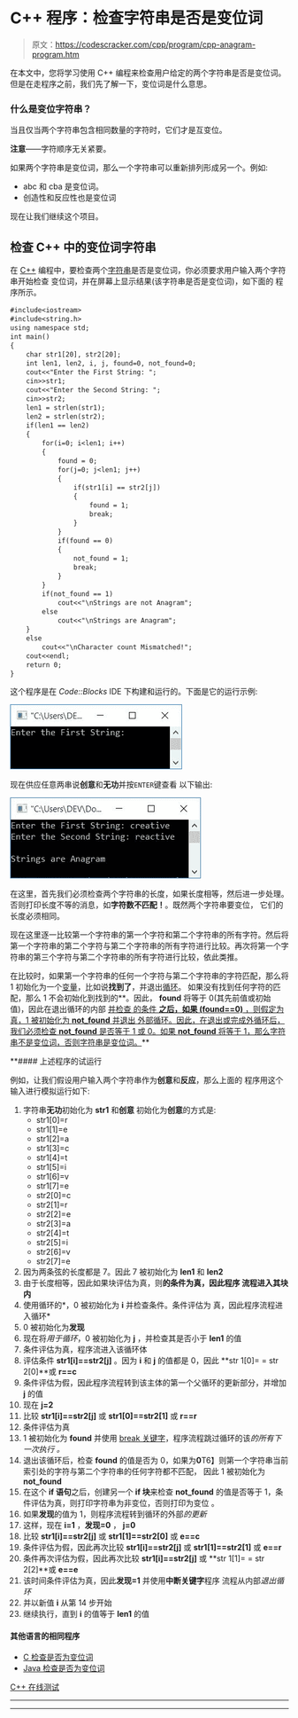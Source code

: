 # C++ 程序：检查字符串是否是变位词

> 原文：<https://codescracker.com/cpp/program/cpp-anagram-program.htm>

在本文中，您将学习使用 C++ 编程来检查用户给定的两个字符串是否是变位词。但是在走程序之前，我们先了解一下，变位词是什么意思。

### 什么是变位字符串？

当且仅当两个字符串包含相同数量的字符时，它们才是互变位。

**注意**——字符顺序无关紧要。

如果两个字符串是变位词，那么一个字符串可以重新排列形成另一个。例如:

*   abc 和 cba 是变位词。
*   创造性和反应性也是变位词

现在让我们继续这个项目。

## 检查 C++ 中的变位词字符串

在 [C++](/cpp/index.htm) 编程中，要检查两个[字符串](/cpp/cpp-strings.htm)是否是变位词，你必须要求用户输入两个字符串开始检查 变位词，并在屏幕上显示结果(该字符串是否是变位词)，如下面的 程序所示。

```
#include<iostream>
#include<string.h>
using namespace std;
int main()
{
    char str1[20], str2[20];
    int len1, len2, i, j, found=0, not_found=0;
    cout<<"Enter the First String: ";
    cin>>str1;
    cout<<"Enter the Second String: ";
    cin>>str2;
    len1 = strlen(str1);
    len2 = strlen(str2);
    if(len1 == len2)
    {
        for(i=0; i<len1; i++)
        {
            found = 0;
            for(j=0; j<len1; j++)
            {
                if(str1[i] == str2[j])
                {
                    found = 1;
                    break;
                }
            }
            if(found == 0)
            {
                not_found = 1;
                break;
            }
        }
        if(not_found == 1)
            cout<<"\nStrings are not Anagram";
        else
            cout<<"\nStrings are Anagram";
    }
    else
        cout<<"\nCharacter count Mismatched!";
    cout<<endl;
    return 0;
}
```

这个程序是在 *Code::Blocks* IDE 下构建和运行的。下面是它的运行示例:

![c++ anagram program](img/19daf4aba8f253dd28bca7a934c10183.png)

现在供应任意两串说**创意**和**无功**并按`ENTER`键查看 以下输出:

![anagram program c++](img/63964eed3b4ba82de371b3756bee39da.png)

在这里，首先我们必须检查两个字符串的长度，如果长度相等，然后进一步处理。否则打印长度不等的消息，如**字符数不匹配！**。既然两个字符串要变位， 它们的长度必须相同。

现在这里逐一比较第一个字符串的第一个字符和第二个字符串的所有字符。然后将第一个字符串的第二个字符与第二个字符串的所有字符进行比较。再次将第一个字符串的第三个字符与第二个字符串的所有字符进行比较，依此类推。

在比较时，如果第一个字符串的任何一个字符与第二个字符串的字符匹配，那么将 1 初始化为一个[变量](/cpp/cpp-variables.htm)，比如说**找到了**，并退出[循环](/cpp/cpp-loop-types.htm)。 如果没有找到任何字符的匹配，那么 1 不会初始化到找到的**。因此， **found** 将等于 0(其先前值或初始值)，因此在退出循环的内部 [并检查 的条件 **之后，如果 (found==0)** ，则假定为真，1 被初始化为 **not_found** 并退出 外部循环。因此，在退出或完成外循环后，我们必须检查 **not_found** 是否等于 1 或 0。如果 **not_found** 将等于 1，那么字符串不是变位词，否则字符串是变位词。](/cpp/cpp-iteration-statements.htm)**

 **#### 上述程序的试运行

例如，让我们假设用户输入两个字符串作为**创意**和**反应**，那么上面的 程序用这个输入进行模拟运行如下:

1.  字符串**无功**初始化为 **str1** 和**创意** 初始化为**创意**的方式是:
    *   str1[0]=r
    *   str1[1]=e
    *   str1[2]=a
    *   str1[3]=c
    *   str1[4]=t
    *   str1[5]=i
    *   str1[6]=v
    *   str1[7]=e
    *   str2[0]=c
    *   str2[1]=r
    *   str2[2]=e
    *   str2[3]=a
    *   str2[4]=t
    *   str2[5]=i
    *   str2[6]=v
    *   str2[7]=e
2.  因为两条弦的长度都是 7。因此 7 被初始化为 **len1** 和 **len2**
3.  由于长度相等，因此如果块评估为真，则**的条件为真，因此程序 流程进入其块内**
4.  使用循环的*，0 被初始化为 **i** 并检查条件。条件评估为 真，因此程序流程进入循环*
5.  0 被初始化为**发现**
6.  现在将*用于循环*，0 被初始化为 **j** ，并检查其是否小于 **len1** 的值
7.  条件评估为真，程序流进入该循环体
8.  评估条件 **str1[i]==str2[j]** 。因为 **i** 和 **j** 的值都是 0，因此 **str 1[0]= = str 2[0]**或 **r==c**
9.  条件评估为假，因此程序流程转到该主体的第一个父循环的更新部分，并增加 **j** 的值
10.  现在 **j=2**
11.  比较 **str1[i]==str2[j]** 或 **str1[0]==str2[1]** 或 **r==r**
12.  条件评估为真
13.  1 被初始化为 **found** 并使用 [break 关键字](/cpp/cpp-jump-statements.htm)，程序流程跳过循环的该*的所有下一次执行 。*
14.  退出该循环后，检查 **found** 的值是否为 0，如果为**0**T6】则第一个字符串当前索引处的字符与第二个字符串的任何字符都不匹配， 因此 1 被初始化为 **not_found**
15.  在这个 **if 语句**之后，创建另一个 **if 块**来检查 **not_found** 的值是否等于 1，条件评估为真，则打印字符串为非变位，否则打印为变位 。
16.  如果**发现**的值为 1，则程序流程转到循环的外部*的更新*
17.  这样，现在 **i=1** ，**发现=0** ， **j=0**
18.  比较 **str1[i]==str2[j]** 或 **str1[1]==str2[0]** 或 **e==c**
19.  条件评估为假，因此再次比较 **str1[i]==str2[j]** 或 **str1[1]==str2[1]** 或 **e==r**
20.  条件再次评估为假，因此再次比较 **str1[i]==str2[j]** 或 **str 1[1]= = str 2[2]**或 **e==e**
21.  该时间条件评估为真，因此**发现=1** 并使用**中断关键字**程序 流程从内部*退出循环*
22.  并以新值 **i** 从第 14 步开始
23.  继续执行，直到 **i** 的值等于 **len1** 的值

#### 其他语言的相同程序

*   [C 检查是否为变位词](/c/program/c-anagram-program.htm)
*   [Java 检查是否为变位词](/java/program/java-program-check-anagram.htm)

[C++ 在线测试](/exam/showtest.php?subid=3)

* * *

* * ***